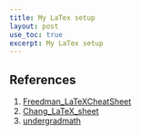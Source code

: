 ```yaml
---
title: My LaTex setup
layout: post
use_toc: true
excerpt: My LaTex setup
---
```


## References

1. [Freedman_LaTeXCheatSheet](https://people.cs.umass.edu/~freedman/resources/Freedman_LaTeXCheatSheet.pdf)
2. [Chang_LaTeX_sheet](https://www.nyu.edu/projects/beber/files/Chang_LaTeX_sheet.pdf)
3. [undergradmath](http://tug.ctan.org/info/undergradmath/undergradmath.pdf)
